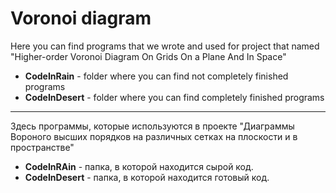# Voronoi diagram

Here you can find programs that we wrote and used for project that named "Higher-order Voronoi Diagram On Grids On a Plane And In Space"
- **CodeInRain** - folder where you can find not completely finished programs
- **CodeInDesert** - folder where you can find completely finished programs
____
Здесь программы, которые используются в проекте "Диаграммы Вороного высших порядков на различных сетках на плоскости и в пространстве" 
- **CodeInRAin** - папка, в которой находится сырой код.
- **CodeInDesert** - папка, в которой находится готовый код.

